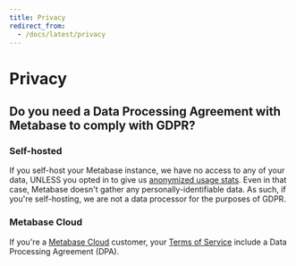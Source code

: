 ```yaml
---
title: Privacy
redirect_from:
  - /docs/latest/privacy
---
```


# Privacy

## Do you need a Data Processing Agreement with Metabase to comply with GDPR?

### Self-hosted

If you self-host your Metabase instance, we have no access to any of your data, UNLESS you opted in to give us [anonymized usage stats][information-collection]. Even in that case, Metabase doesn't gather any personally-identifiable data. As such, if you're self-hosting, we are not a data processor for the purposes of GDPR.

### Metabase Cloud

If you're a [Metabase Cloud](https://www.metabase.com/pricing/) customer, your [Terms of Service](https://www.metabase.com/license/hosting/) include a Data Processing Agreement (DPA).

[information-collection]: information-collection.md
